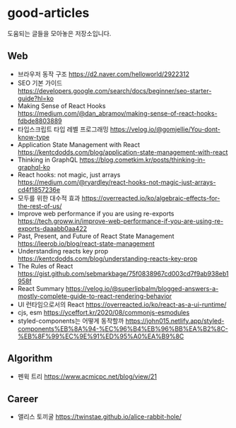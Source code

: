 # good-articles
도움되는 글들을 모아놓은 저장소입니다.

## Web
- 브라우저 동작 구조 <https://d2.naver.com/helloworld/2922312>
- SEO 기본 가이드 <https://developers.google.com/search/docs/beginner/seo-starter-guide?hl=ko>
- Making Sense of React Hooks <https://medium.com/@dan_abramov/making-sense-of-react-hooks-fdbde8803889>
- 타입스크립트 타입 레벨 프로그래밍 <https://velog.io/@gomjellie/You-dont-know-type>
- Application State Management with React <https://kentcdodds.com/blog/application-state-management-with-react>
- Thinking in GraphQL <https://blog.cometkim.kr/posts/thinking-in-graphql-ko>
- React hooks: not magic, just arrays <https://medium.com/@ryardley/react-hooks-not-magic-just-arrays-cd4f1857236e>
- 모두를 위한 대수적 효과 <https://overreacted.io/ko/algebraic-effects-for-the-rest-of-us/>
- Improve web performance if you are using re-exports https://tech.groww.in/improve-web-performance-if-you-are-using-re-exports-daaabb0aa422
- Past, Present, and Future of React State Management https://leerob.io/blog/react-state-management
- Understanding reacts key prop https://kentcdodds.com/blog/understanding-reacts-key-prop
- The Rules of React https://gist.github.com/sebmarkbage/75f0838967cd003cd7f9ab938eb1958f
- React Summary https://velog.io/@superlipbalm/blogged-answers-a-mostly-complete-guide-to-react-rendering-behavior
- UI 런타임으로서의 React https://overreacted.io/ko/react-as-a-ui-runtime/
- cjs, esm https://yceffort.kr/2020/08/commonjs-esmodules
- styled-components는 어떻게 동작할까 <https://john015.netlify.app/styled-components%EB%8A%94-%EC%96%B4%EB%96%BB%EA%B2%8C-%EB%8F%99%EC%9E%91%ED%95%A0%EA%B9%8C>
## Algorithm
- 펜윅 트리 <https://www.acmicpc.net/blog/view/21>
## Career
- 앨리스 토끼굴 <https://twinstae.github.io/alice-rabbit-hole/>
